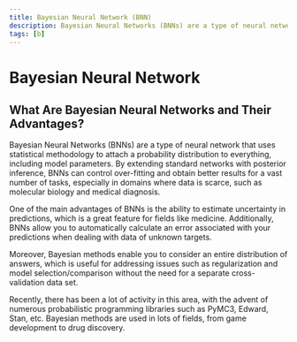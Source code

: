 ```yaml
---
title: Bayesian Neural Network (BNN)
description: Bayesian Neural Networks (BNNs) are a type of neural network that uses statistical methodology to attach a probability distribution to everything, including model parameters. By extending standard networks with posterior inference, BNNs can control over-fitting and obtain better results for a vast number of tasks, especially in domains where data is scarce, such as molecular biology and medical diagnosis.
tags: [b]
---
```


# Bayesian Neural Network

## What Are Bayesian Neural Networks and Their Advantages?

Bayesian Neural Networks (BNNs) are a type of neural network that uses statistical methodology to attach a probability distribution to everything, including model parameters. By extending standard networks with posterior inference, BNNs can control over-fitting and obtain better results for a vast number of tasks, especially in domains where data is scarce, such as molecular biology and medical diagnosis.

One of the main advantages of BNNs is the ability to estimate uncertainty in predictions, which is a great feature for fields like medicine. Additionally, BNNs allow you to automatically calculate an error associated with your predictions when dealing with data of unknown targets.

Moreover, Bayesian methods enable you to consider an entire distribution of answers, which is useful for addressing issues such as regularization and model selection/comparison without the need for a separate cross-validation data set.

Recently, there has been a lot of activity in this area, with the advent of numerous probabilistic programming libraries such as PyMC3, Edward, Stan, etc. Bayesian methods are used in lots of fields, from game development to drug discovery.
